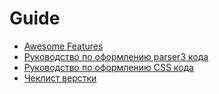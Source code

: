 # Guide
- [Awesome Features](Awesome%20Features.md)
- [Руководство по оформлению parser3 кода](parser3.md)
- [Руководство по оформлению CSS кода](CSS.md)
- [Чеклист верстки](html5checklist.md)


